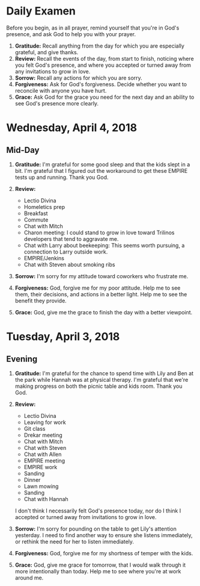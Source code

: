 # Daily Examen

Before you begin, as in all prayer, remind yourself that you're in God's
presence, and ask God to help you with your prayer.

1. **Gratitude:**  Recall anything from the day for which you are especially
   grateful, and give thanks.
1. **Review:**  Recall the events of the day, from start to finish, noticing
   where you felt God's presence, and where you accepted or turned away from
   any invitations to grow in love.
1. **Sorrow:**  Recall any actions for which you are sorry.
1. **Forgiveness:**  Ask for God's forgiveness. Decide whether you want to
   reconcile with anyone you have hurt.
1. **Grace:**  Ask God for the grace you need for the next day and an ability
   to see God's presence more clearly.

# Wednesday, April 4, 2018

## Mid-Day

1. **Gratitude:**  I'm grateful for some good sleep and that the kids slept in
   a bit.  I'm grateful that I figured out the workaround to get these EMPIRE
   tests up and running.  Thank you God.

1. **Review:**
   * Lectio Divina
   * Homeletics prep
   * Breakfast
   * Commute
   * Chat with Mitch
   * Charon meeting:  I could stand to grow in love toward Trilinos developers
     that tend to aggravate me.
   * Chat with Larry about beekeeping:  This seems worth pursuing, a connection
     to Larry outside work.
   * EMPIRE/Jenkins
   * Chat with Steven about smoking ribs

1. **Sorrow:**  I'm sorry for my attitude toward coworkers who frustrate me.

1. **Forgiveness:**  God, forgive me for my poor attitude.  Help me to see
   them, their decisions, and actions in a better light.  Help me to see the
   benefit they provide.

1. **Grace:**  God, give me the grace to finish the day with a better
   viewpoint.

# Tuesday, April 3, 2018

## Evening

1. **Gratitude:**  I'm grateful for the chance to spend time with Lily and Ben
   at the park while Hannah was at physical therapy.  I'm grateful that we're
   making progress on both the picnic table and kids room.  Thank you God.

1. **Review:**
   * Lectio Divina
   * Leaving for work
   * Git class
   * Drekar meeting
   * Chat with Mitch
   * Chat with Steven
   * Chat with Allen
   * EMPIRE meeting
   * EMPIRE work
   * Sanding
   * Dinner
   * Lawn mowing
   * Sanding
   * Chat with Hannah

   I don't think I necessarily felt God's presence today, nor do I think I
   accepted or turned away from invitations to grow in love.

1. **Sorrow:**  I'm sorry for pounding on the table to get Lily's attention
   yesterday.  I need to find another way to ensure she listens immediately, or
   rethink the need for her to listen immediately.

1. **Forgiveness:**  God, forgive me for my shortness of temper with the kids.

1. **Grace:**  God, give me grace for tomorrow, that I would walk through it
   more intentionally than today.  Help me to see where you're at work around
   me.
